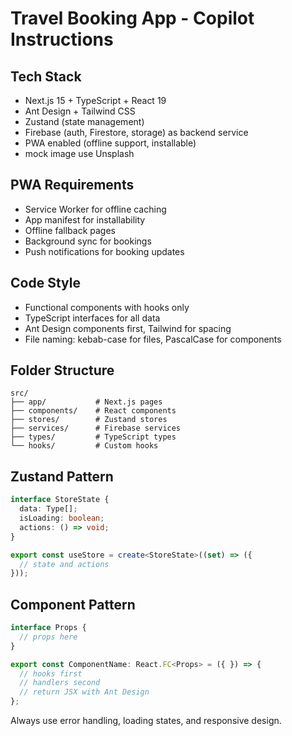 # Travel Booking App - Copilot Instructions

## Tech Stack
- Next.js 15 + TypeScript + React 19
- Ant Design + Tailwind CSS
- Zustand (state management)
- Firebase (auth, Firestore, storage) as backend service
- PWA enabled (offline support, installable)
- mock image use Unsplash

## PWA Requirements
- Service Worker for offline caching
- App manifest for installability
- Offline fallback pages
- Background sync for bookings
- Push notifications for booking updates

## Code Style
- Functional components with hooks only
- TypeScript interfaces for all data
- Ant Design components first, Tailwind for spacing
- File naming: kebab-case for files, PascalCase for components

## Folder Structure
```
src/
├── app/           # Next.js pages
├── components/    # React components
├── stores/        # Zustand stores  
├── services/      # Firebase services
├── types/         # TypeScript types
└── hooks/         # Custom hooks
```

## Zustand Pattern
```typescript
interface StoreState {
  data: Type[];
  isLoading: boolean;
  actions: () => void;
}

export const useStore = create<StoreState>((set) => ({
  // state and actions
}));
```

## Component Pattern
```typescript
interface Props {
  // props here
}

export const ComponentName: React.FC<Props> = ({ }) => {
  // hooks first
  // handlers second  
  // return JSX with Ant Design
};
```

Always use error handling, loading states, and responsive design.